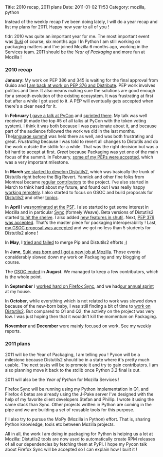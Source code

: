 Title: 2010 recap, 2011 plans
Date: 2011-01-02 11:53
Category: mozilla, python

Instead of the weekly recap I've been doing lately, I will do a year
recap and list my plans for 2011. Happy new year to all of you !   
  
tldr: 2010 was quite an important year for me. The most important event
was [Suki][] of course, six months ago ! In Python I am still working on
packaging matters and I've joined Mozilla 6 months ago, working in the
Services team. 2011 should be the *Year of Packaging* and more fun at
Mozilla !   
### 2010 recap

  
**January**: My work on PEP 386 and 345 is waiting for the final
approval from Guido and [I am back at work on PEP 376 and Distribute][].
PEP work involves politics and time. It also means making sure the
solutions are good enough for a smooth evolution of the existing
ecosystem. It was frustrating at first but after a while I got used to
it. A PEP will eventually gets accepted when there's a clear need for
it.   
  
In **February** [I gave a talk at PyCon][] and [sprinted there][]. My
talk was well received (it made the top \#5 of all talks at PyCon with
the token voting system). I think it was both because I was passionate
about it, and because part of the audience followed the work we did in
the last months. The[language summit][] was held there as well, and was
both frustrating and great. *Frustrating* because I was told to revert
all changes to Distutils and do the work outside the stdlib for a while.
That was the right decision but was a bit hard to accept at first.
*Great* because Packaging was yet one of the main focus of the summit.
In February, [some of my PEPs were accepted][], which was a very
important milestone.   
  
In **March** [we started to develop Distutils2][], which was basically
the trunk of Distutils right before the Big Revert. Yannick and other
fine folks from Montreal became [regular contributors][] to the project.
I've also started in March to think hard about my future, and found out
I was really happy [working remotely][]. I also started to focus on GSOC
and build proposals for [Distutils2][] and other [topics][].   
  
In **April** I was[nominated at the PSF][]. I also started to get some
interest in Mozilla and in particular [Sync][] (formely Weave). Beta
versions of Distutils2 started [to hit the shelve][]. I also added [new
features in shutil][]. Next, [PEP 376 was accepted][]. That's the master
piece for packaging interoperability ! Last, [my GSOC proposal was
accepted][] and we got no less than 5 students for Distutils2 alone !   
  
In **May**, I [tried and failed][] to merge Pip and Distutils2 efforts
;)   
  
In **June**, [Suki was born and I got a new job at Mozilla][]. Those
events considerably slowed down my work on Packaging and my blogging of
course.   
  
The [GSOC ended][] in **August**. We managed to keep a few
contributors, which is the whole point.   
  
In **September** I [worked hard on Firefox Sync][], and we had[our
annual sprint][] at my house.   
  
In **October**, while everything which is not related to work was
slowed down because of the new-born baby, I was still finding a bit of
time to [work on Distutils2][]. But compared to Q1 and Q2, the activity
on the project was very low. I was just hoping then that it wouldn't
kill the momentum on Packaging.   
  
**November** and **December** were mainly focused on work. See my
[weekly][] reports.   
### 2011 plans

  
2011 will be the Year of Packaging, I am telling you ! Pycon will be a
milestone because Distutils2 should be in a state where it's pretty much
usable. The next tasks will be to promote it and try to gain
contributors. I am also planning move it back to the stdlib once Python
3.2 final is out.   
  
2011 will also be the *Year of Python* for Mozilla Services !   
  
Firefox Sync will be running using my Python implementation in Q1, and
Firefox 4 betas are already using the J-Pake server I've designed with
the help of my favorite client developers Stefan and Phillip. I wrote it
using the same stack than Sync. Other projects written in Python are
coming in the pipe and we are building a set of reusable tools for this
purpose.   
  
I'll also try to pursue the MoPy (Mozilla in Python) effort. That is,
sharing Python knowledge, tools etc between Mozilla projects.   
  
All in all, the work I am doing in packaging for Python is helping us a
lot at Mozilla: Distutils2 tools are now used to automatically create
RPM releases of all our dependencies by fetching them at PyPI. I hope my
Pycon talk about Firefox Sync will be accepted so I can explain how I
built it !

  [Suki]: http://picasaweb.google.com/ziade.tarek/Christmas2010Turcey#5555816919628036034
  [I am back at work on PEP 376 and Distribute]: http://tarekziade.wordpress.com/2010/01/07/possible-new-features-for-distutils-2-7/
  [I gave a talk at PyCon]: http://tarekziade.wordpress.com/2010/02/20/pycon-slides-answers-to-gm-questions/
  [sprinted there]: http://tarekziade.wordpress.com/2010/01/11/pycon-packaging-sprint-topics/
  [language summit]: http://tarekziade.wordpress.com/2010/02/18/python-language-summit-summary-of-the-packaging-track/
  [some of my PEPs were accepted]: http://tarekziade.wordpress.com/2010/02/10/pep-345-and-386-accepted-summary-of-changes/
  [we started to develop Distutils2]: http://tarekziade.wordpress.com/2010/03/03/the-fate-of-distutils-pycon-summit-packaging-sprint-detailed-report/
  [regular contributors]: http://tarekziade.wordpress.com/2010/03/16/montreal-packaging-sprint-wrapup/
  [working remotely]: http://tarekziade.wordpress.com/2010/03/18/4-simple-tips-for-wannabe-remote-workers/
  [Distutils2]: http://tarekziade.wordpress.com/2010/03/18/distutils2-proposal-for-gsoc/
  [topics]: http://tarekziade.wordpress.com/2010/03/21/another-gsoc-idea-a-pypi-testing-infrastructure/
  [nominated at the PSF]: http://tarekziade.wordpress.com/2010/04/06/hello-psf/
  [Sync]: http://tarekziade.wordpress.com/2010/04/06/python-weave-released/
  [to hit the shelve]: http://tarekziade.wordpress.com/2010/04/08/a-small-distutils2-foretaste/
  [new features in shutil]: http://tarekziade.wordpress.com/2010/04/21/stdlibs-shutil-improvements/
  [PEP 376 was accepted]: http://tarekziade.wordpress.com/2010/04/26/pep-376-is-accepted-what-it-means/
  [my GSOC proposal was accepted]: http://tarekziade.wordpress.com/2010/04/26/a-distutils2-google-summer-of-code/
  [tried and failed]: http://tarekziade.wordpress.com/2010/05/31/distutils2-vs-pip/
  [Suki was born and I got a new job at Mozilla]: http://tarekziade.wordpress.com/2010/06/19/suki-mozilla-and-japanese-book/
  [GSOC ended]: http://tarekziade.wordpress.com/2010/08/19/distutils-2-summary-of-the-gsoc/
  [worked hard on Firefox Sync]: http://tarekziade.wordpress.com/2010/09/21/firefox-sync-server-in-python-take-2/
  [our annual sprint]: http://tarekziade.wordpress.com/2010/09/22/afpy-camp-python-sprint-wrap-up/
  [work on Distutils2]: http://tarekziade.wordpress.com/2010/10/03/a-quick-glimpse-at-distutils2-alpha3-part-2/
  [weekly]: http://tarekziade.wordpress.com/2010/11/30/rsync-mozillaservices-community-week-47/

